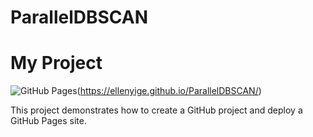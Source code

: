 # ParallelDBSCAN

# My Project

![GitHub Pages](https://img.shields.io/badge/GitHub-Pages-blue)(https://ellenyige.github.io/ParallelDBSCAN/)


This project demonstrates how to create a GitHub project and deploy a GitHub Pages site.
